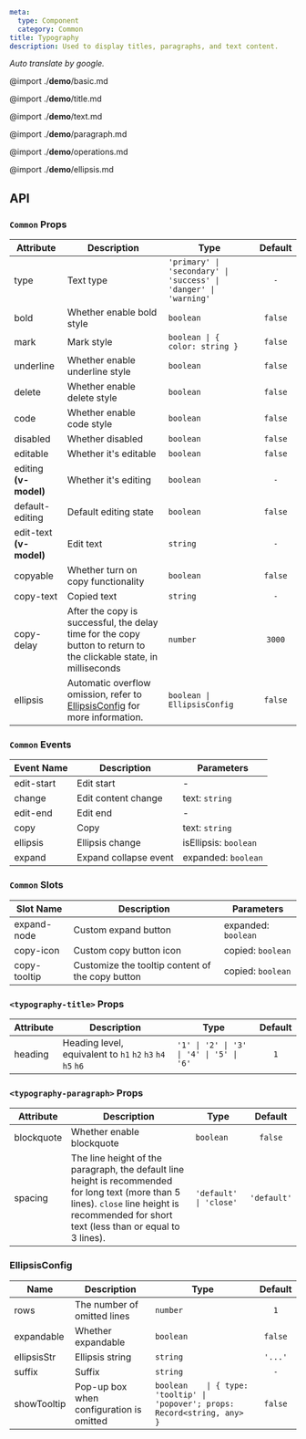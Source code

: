 ```yaml
meta:
  type: Component
  category: Common
title: Typography
description: Used to display titles, paragraphs, and text content.
```

*Auto translate by google.*

@import ./__demo__/basic.md

@import ./__demo__/title.md

@import ./__demo__/text.md

@import ./__demo__/paragraph.md

@import ./__demo__/operations.md

@import ./__demo__/ellipsis.md

## API






### `Common` Props

|Attribute|Description|Type|Default|
|---|---|---|:---:|
|type|Text type|`'primary' \| 'secondary' \| 'success' \| 'danger' \| 'warning'`|`-`|
|bold|Whether enable bold style|`boolean`|`false`|
|mark|Mark style|`boolean \| { color: string }`|`false`|
|underline|Whether enable underline style|`boolean`|`false`|
|delete|Whether enable delete style|`boolean`|`false`|
|code|Whether enable code style|`boolean`|`false`|
|disabled|Whether disabled|`boolean`|`false`|
|editable|Whether it's editable|`boolean`|`false`|
|editing **(v-model)**|Whether it's editing|`boolean`|`-`|
|default-editing|Default editing state|`boolean`|`false`|
|edit-text **(v-model)**|Edit text|`string`|`-`|
|copyable|Whether turn on copy functionality|`boolean`|`false`|
|copy-text|Copied text|`string`|`-`|
|copy-delay|After the copy is successful, the delay time for the copy button to return to the clickable state, in milliseconds|`number`|`3000`|
|ellipsis|Automatic overflow omission, refer to [EllipsisConfig](#ellipsisconfig) for more information.|`boolean \| EllipsisConfig`|`false`|
### `Common` Events

|Event Name|Description|Parameters|
|---|---|---|
|edit-start|Edit start|-|
|change|Edit content change|text: `string`|
|edit-end|Edit end|-|
|copy|Copy|text: `string`|
|ellipsis|Ellipsis change|isEllipsis: `boolean`|
|expand|Expand collapse event|expanded: `boolean`|
### `Common` Slots

|Slot Name|Description|Parameters|
|---|---|---|
|expand-node|Custom expand button|expanded: `boolean`|
|copy-icon|Custom copy button icon|copied: `boolean`|
|copy-tooltip|Customize the tooltip content of the copy button|copied: `boolean`|




### `<typography-title>` Props

|Attribute|Description|Type|Default|
|---|---|---|:---:|
|heading|Heading level, equivalent to `h1` `h2` `h3` `h4` `h5` `h6`|`'1' \| '2' \| '3' \| '4' \| '5' \| '6'`|`1`|




### `<typography-paragraph>` Props

|Attribute|Description|Type|Default|
|---|---|---|:---:|
|blockquote|Whether enable blockquote|`boolean`|`false`|
|spacing|The line height of the paragraph, the default line height is recommended for long text (more than 5 lines). `close` line height is recommended for short text (less than or equal to 3 lines).|`'default' \| 'close'`|`'default'`|








### EllipsisConfig

|Name|Description|Type|Default|
|---|---|---|:---:|
|rows|The number of omitted lines|`number`|`1`|
|expandable|Whether expandable|`boolean`|`false`|
|ellipsisStr|Ellipsis string|`string`|`'...'`|
|suffix|Suffix|`string`|`-`|
|showTooltip|Pop-up box when configuration is omitted|`boolean    \| { type: 'tooltip' \| 'popover'; props: Record<string, any> }`|`false`|


